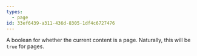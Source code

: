 ```yaml
---
types:
  - page
id: 33ef6439-a311-436d-8305-1df4c6727476
---
```

A boolean for whether the current content is a page. Naturally, this will be `true` for pages.
